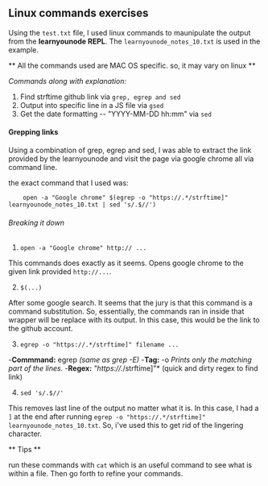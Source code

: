 ## Linux commands exercises 

Using the `test.txt` file, I used linux commands to maunipulate the output from the **learnyounode REPL**. The `learnyounode_notes_10.txt` is used in the example. 

** All the commands used are MAC OS specific. so, it may vary on linux ** 

*Commands along with explanation:*

1. Find strftime github link via `grep, egrep and sed` 
2. Output into specific line in a JS file via `gsed` 
3. Get the date formatting  -- "YYYY-MM-DD hh:mm" via `sed`


#### Grepping links

Using a combination of grep, egrep and sed, I was able to extract the link provided by the learnyounode and visit the page via google chrome all via command line. 

the exact command that I used was: 
```
    open -a "Google chrome" $(egrep -o "https://.*/strftime]" learnyounode_notes_10.txt | sed 's/.$//')
```

###### Breaking it down


1.  `open -a "Google chrome" http:// ...`

This commands does exactly as it seems. Opens google chrome to the given link provided `http://...`. 


2. `$(...)`

After some google search. It seems that the jury is that this command is a command substitution. 
So, essentially, the commands ran in inside that wrapper will be replace with its output. In this case, this would be the link to the github account. 

3. `egrep -o "https://.*/strftime]" filename ...`

-**Commmand:** egrep  *(same as grep -E)*
-**Tag:** -o  *Prints only the matching part of the lines.*
-**Regex:** *"https://.*/strftime]"* (quick and dirty regex to find link)

4. `sed 's/.$//'` 

This removes last line of the output no matter what it is. In this case, I had a `]` at the end after running 
`egrep -o "https://.*/strftime]" learnyounode_notes_10.txt`. So, i've used this to get rid of the lingering character. 

** Tips **

run these commands with `cat` which is an useful command to see what is within a file. Then go forth to refine your commands. 



